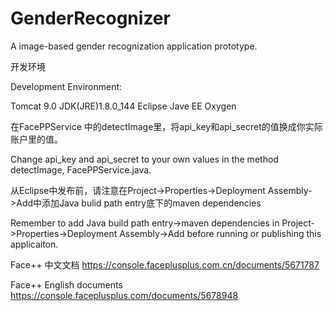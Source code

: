 # GenderRecognizer
A image-based gender recognization application prototype.

开发环境

Development Environment:

Tomcat 9.0
JDK(JRE)1.8.0_144
Eclipse Jave EE Oxygen


在FacePPService 中的detectImage里，将api_key和api_secret的值换成你实际账户里的值。


Change api_key and api_secret to your own values in the method detectImage, FacePPService.java.

从Eclipse中发布前，请注意在Project->Properties->Deployment Assembly->Add中添加Java bulid path entry底下的maven dependencies


Remember to add Java build path entry->maven dependencies in Project->Properties->Deployment Assembly->Add before running or publishing this applicaiton.
 
Face++ 中文文档 https://console.faceplusplus.com.cn/documents/5671787


Face++ English documents https://console.faceplusplus.com/documents/5678948
